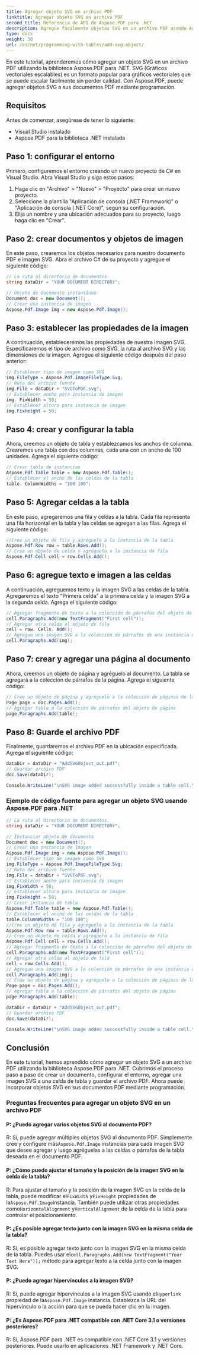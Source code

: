 ```yaml
---
title: Agregar objeto SVG en archivo PDF
linktitle: Agregar objeto SVG en archivo PDF
second_title: Referencia de API de Aspose.PDF para .NET
description: Agregue fácilmente objetos SVG en un archivo PDF usando Aspose.PDF para .NET.
type: docs
weight: 30
url: /es/net/programming-with-tables/add-svg-object/
---
```

En este tutorial, aprenderemos cómo agregar un objeto SVG en un archivo PDF utilizando la biblioteca Aspose.PDF para .NET. SVG (Gráficos vectoriales escalables) es un formato popular para gráficos vectoriales que se puede escalar fácilmente sin perder calidad. Con Aspose.PDF, puede agregar objetos SVG a sus documentos PDF mediante programación.

## Requisitos

Antes de comenzar, asegúrese de tener lo siguiente:

- Visual Studio instalado
- Aspose.PDF para la biblioteca .NET instalada

## Paso 1: configurar el entorno

Primero, configuremos el entorno creando un nuevo proyecto de C# en Visual Studio. Abra Visual Studio y siga estos pasos:

1. Haga clic en "Archivo" > "Nuevo" > "Proyecto" para crear un nuevo proyecto.
2. Seleccione la plantilla "Aplicación de consola (.NET Framework)" o "Aplicación de consola (.NET Core)", según su configuración.
3. Elija un nombre y una ubicación adecuados para su proyecto, luego haga clic en "Crear".

## Paso 2: crear documentos y objetos de imagen

En este paso, crearemos los objetos necesarios para nuestro documento PDF e imagen SVG. Abra el archivo C# de su proyecto y agregue el siguiente código:

```csharp
// La ruta al directorio de documentos.
string dataDir = "YOUR DOCUMENT DIRECTORY";

// Objeto de documento instantáneo
Document doc = new Document();
// Crear una instancia de imagen
Aspose.Pdf.Image img = new Aspose.Pdf.Image();
```

## Paso 3: establecer las propiedades de la imagen

A continuación, estableceremos las propiedades de nuestra imagen SVG. Especificaremos el tipo de archivo como SVG, la ruta al archivo SVG y las dimensiones de la imagen. Agregue el siguiente código después del paso anterior:

```csharp
// Establecer tipo de imagen como SVG
img.FileType = Aspose.Pdf.ImageFileType.Svg;
// Ruta del archivo fuente
img.File = dataDir + "SVGToPDF.svg";
// Establecer ancho para instancia de imagen
img. FixWidth = 50;
// Establecer altura para instancia de imagen
img.FixHeight = 50;
```

## Paso 4: crear y configurar la tabla

Ahora, creemos un objeto de tabla y establezcamos los anchos de columna. Crearemos una tabla con dos columnas, cada una con un ancho de 100 unidades. Agrega el siguiente código:

```csharp
// Crear tabla de instancias
Aspose.Pdf.Table table = new Aspose.Pdf.Table();
// Establecer el ancho de las celdas de la tabla
table. ColumnWidths = "100 100";
```

## Paso 5: Agregar celdas a la tabla

En este paso, agregaremos una fila y celdas a la tabla. Cada fila representa una fila horizontal en la tabla y las celdas se agregan a las filas. Agrega el siguiente código:

```csharp
//Cree un objeto de fila y agréguelo a la instancia de la tabla
Aspose.Pdf.Row row = table.Rows.Add();
// Cree un objeto de celda y agréguelo a la instancia de fila
Aspose.Pdf.Cell cell = row.Cells.Add();
```

## Paso 6: agregue texto e imagen a las celdas

A continuación, agreguemos texto y la imagen SVG a las celdas de la tabla. Agregaremos el texto "Primera celda" a la primera celda y la imagen SVG a la segunda celda. Agrega el siguiente código:

```csharp
// Agregar fragmento de texto a la colección de párrafos del objeto de celda
cell.Paragraphs.Add(new TextFragment("First cell"));
// Agregar otra celda al objeto de fila
cell = row. Cells. Add();
// Agregue una imagen SVG a la colección de párrafos de una instancia de celda agregada recientemente
cell.Paragraphs.Add(img);
```

## Paso 7: crear y agregar una página al documento

Ahora, creemos un objeto de página y agréguelo al documento. La tabla se agregará a la colección de párrafos de la página. Agrega el siguiente código:

```csharp
// Cree un objeto de página y agréguelo a la colección de páginas de la instancia del documento
Page page = doc.Pages.Add();
// Agregar tabla a la colección de párrafos del objeto de página
page.Paragraphs.Add(table);
```

## Paso 8: Guarde el archivo PDF

Finalmente, guardaremos el archivo PDF en la ubicación especificada. Agrega el siguiente código:

```csharp
dataDir = dataDir + "AddSVGObject_out.pdf";
// Guardar archivo PDF
doc.Save(dataDir);

Console.WriteLine("\nSVG image added successfully inside a table cell.\nFile saved at " + dataDir);
```

### Ejemplo de código fuente para agregar un objeto SVG usando Aspose.PDF para .NET

```csharp
// La ruta al directorio de documentos.
string dataDir = "YOUR DOCUMENT DIRECTORY";

// Instanciar objeto de documento
Document doc = new Document();
// Crear una instancia de imagen
Aspose.Pdf.Image img = new Aspose.Pdf.Image();
// Establecer tipo de imagen como SVG
img.FileType = Aspose.Pdf.ImageFileType.Svg;
// Ruta del archivo fuente
img.File = dataDir + "SVGToPDF.svg";
// Establecer ancho para instancia de imagen
img.FixWidth = 50;
// Establecer altura para instancia de imagen
img.FixHeight = 50;
// Crear instancia de tabla
Aspose.Pdf.Table table = new Aspose.Pdf.Table();
// Establecer el ancho de las celdas de la tabla
table.ColumnWidths = "100 100";
//Cree un objeto de fila y agréguelo a la instancia de la tabla
Aspose.Pdf.Row row = table.Rows.Add();
// Cree un objeto de celda y agréguelo a la instancia de fila
Aspose.Pdf.Cell cell = row.Cells.Add();
// Agregar fragmento de texto a la colección de párrafos del objeto de celda
cell.Paragraphs.Add(new TextFragment("First cell"));
// Agregar otra celda al objeto de fila
cell = row.Cells.Add();
// Agregue una imagen SVG a la colección de párrafos de una instancia de celda agregada recientemente
cell.Paragraphs.Add(img);
// Cree un objeto de página y agréguelo a la colección de páginas de la instancia del documento
Page page = doc.Pages.Add();
// Agregar tabla a la colección de párrafos del objeto de página
page.Paragraphs.Add(table);

dataDir = dataDir + "AddSVGObject_out.pdf";
// Guardar archivo PDF
doc.Save(dataDir);

Console.WriteLine("\nSVG image added successfully inside a table cell.\nFile saved at " + dataDir);            
```

## Conclusión

En este tutorial, hemos aprendido cómo agregar un objeto SVG a un archivo PDF utilizando la biblioteca Aspose.PDF para .NET. Cubrimos el proceso paso a paso de crear un documento, configurar el entorno, agregar una imagen SVG a una celda de tabla y guardar el archivo PDF. Ahora puede incorporar objetos SVG en sus documentos PDF mediante programación.

### Preguntas frecuentes para agregar un objeto SVG en un archivo PDF

#### P: ¿Puedo agregar varios objetos SVG al documento PDF?

 R: Sí, puede agregar múltiples objetos SVG al documento PDF. Simplemente cree y configure más`Aspose.Pdf.Image` instancias para cada imagen SVG que desee agregar y luego agréguelas a las celdas o párrafos de la tabla deseada en el documento PDF.

#### P: ¿Cómo puedo ajustar el tamaño y la posición de la imagen SVG en la celda de la tabla?

 R: Para ajustar el tamaño y la posición de la imagen SVG en la celda de la tabla, puede modificar el`FixWidth` y`FixHeight` propiedades de la`Aspose.Pdf.Image`instancia. También puede utilizar otras propiedades como`HorizontalAlignment` y`VerticalAlignment` de la celda de la tabla para controlar el posicionamiento.

#### P: ¿Es posible agregar texto junto con la imagen SVG en la misma celda de la tabla?

 R: Sí, es posible agregar texto junto con la imagen SVG en la misma celda de la tabla. Puedes usar el`cell.Paragraphs.Add(new TextFragment("Your Text Here"));` método para agregar texto a la celda junto con la imagen SVG.

#### P: ¿Puedo agregar hipervínculos a la imagen SVG?

 R: Sí, puede agregar hipervínculos a la imagen SVG usando el`Hyperlink` propiedad de la`Aspose.Pdf.Image` instancia. Establezca la URL del hipervínculo o la acción para que se pueda hacer clic en la imagen.

#### P: ¿Es Aspose.PDF para .NET compatible con .NET Core 3.1 o versiones posteriores?

R: Sí, Aspose.PDF para .NET es compatible con .NET Core 3.1 y versiones posteriores. Puede usarlo en aplicaciones .NET Framework y .NET Core.